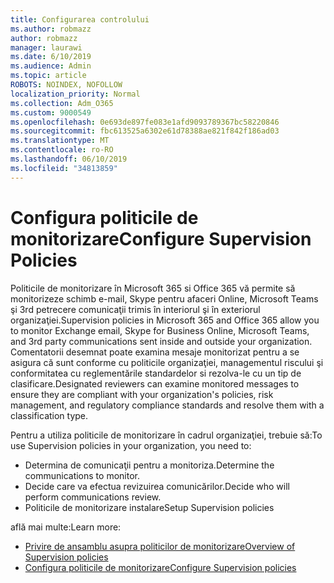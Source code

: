 ```yaml
---
title: Configurarea controlului
ms.author: robmazz
author: robmazz
manager: laurawi
ms.date: 6/10/2019
ms.audience: Admin
ms.topic: article
ROBOTS: NOINDEX, NOFOLLOW
localization_priority: Normal
ms.collection: Adm_O365
ms.custom: 9000549
ms.openlocfilehash: 0e693de897fe083e1afd9093789367bc58220846
ms.sourcegitcommit: fbc613525a6302e61d78388ae821f842f186ad03
ms.translationtype: MT
ms.contentlocale: ro-RO
ms.lasthandoff: 06/10/2019
ms.locfileid: "34813859"
---
```

# <a name="configure-supervision-policies"></a><span data-ttu-id="69863-102">Configura politicile de monitorizare</span><span class="sxs-lookup"><span data-stu-id="69863-102">Configure Supervision Policies</span></span>

<span data-ttu-id="69863-103">Politicile de monitorizare în Microsoft 365 si Office 365 vă permite să monitorizeze schimb e-mail, Skype pentru afaceri Online, Microsoft Teams şi 3rd petrecere comunicaţii trimis în interiorul şi în exteriorul organizaţiei.</span><span class="sxs-lookup"><span data-stu-id="69863-103">Supervision policies in Microsoft 365 and Office 365 allow you to monitor Exchange email, Skype for Business Online, Microsoft Teams, and 3rd party communications sent inside and outside your organization.</span></span> <span data-ttu-id="69863-104">Comentatorii desemnat poate examina mesaje monitorizat pentru a se asigura că sunt conforme cu politicile organizaţiei, managementul riscului şi conformitatea cu reglementările standardelor si rezolva-le cu un tip de clasificare.</span><span class="sxs-lookup"><span data-stu-id="69863-104">Designated reviewers can examine monitored messages to ensure they are compliant with your organization's policies, risk management, and regulatory compliance standards and resolve them with a classification type.</span></span>

<span data-ttu-id="69863-105">Pentru a utiliza politicile de monitorizare în cadrul organizaţiei, trebuie să:</span><span class="sxs-lookup"><span data-stu-id="69863-105">To use Supervision policies in your organization, you need to:</span></span>

- <span data-ttu-id="69863-106">Determina de comunicaţii pentru a monitoriza.</span><span class="sxs-lookup"><span data-stu-id="69863-106">Determine the communications to monitor.</span></span>
- <span data-ttu-id="69863-107">Decide care va efectua revizuirea comunicărilor.</span><span class="sxs-lookup"><span data-stu-id="69863-107">Decide who will perform communications review.</span></span>
- <span data-ttu-id="69863-108">Politicile de monitorizare instalare</span><span class="sxs-lookup"><span data-stu-id="69863-108">Setup Supervision policies</span></span>

<span data-ttu-id="69863-109">află mai multe:</span><span class="sxs-lookup"><span data-stu-id="69863-109">Learn more:</span></span>

- [<span data-ttu-id="69863-110">Privire de ansamblu asupra politicilor de monitorizare</span><span class="sxs-lookup"><span data-stu-id="69863-110">Overview of Supervision policies</span></span>](https://docs.microsoft.com/office365/securitycompliance/supervision-policies)
- [<span data-ttu-id="69863-111">Configura politicile de monitorizare</span><span class="sxs-lookup"><span data-stu-id="69863-111">Configure Supervision policies</span></span>](https://docs.microsoft.com/office365/securitycompliance/configure-supervision-policies)

